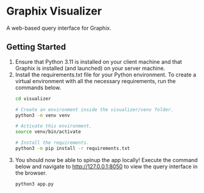 # Graphix Visualizer
A web-based query interface for Graphix.

## Getting Started

1. Ensure that Python 3.11 is installed on your client machine and that Graphix is installed (and launched) on your server machine. 
2. Install the requirements.txt file for your Python environment. 
    To create a virtual environment with all the necessary requirements, run the commands below.
    ```bash
    cd visualizer

    # Create an environment inside the visualizer/venv folder.
    python3 -m venv venv
    
    # Activate this environment.
    source venv/bin/activate
    
    # Install the requirements.
    python3 -m pip install -r requirements.txt
    ```
3. You should now be able to spinup the app locally! Execute the command below and navigate to http://127.0.0.1:8050 to view the query interface in the browser.
    ```bash
    python3 app.py
    ```
